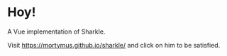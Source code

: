 # Hoy!

A Vue implementation of Sharkle. 

Visit https://mortymus.github.io/sharkle/ and click on him to be satisfied.
